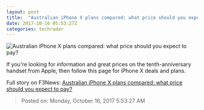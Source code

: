 ```yaml
---
layout: post
title:  "Australian iPhone X plans compared: what price should you expect to pay?"
date: 2017-10-16 05:53:27Z
categories: techradar
---
```


![Australian iPhone X plans compared: what price should you expect to pay?](http://cdn.mos.cms.futurecdn.net/cNe6DJy8yejWaHcu6kwbW9-1200-80.jpg)

If you're looking for information and great prices on the tenth-anniversary handset from Apple, then follow this page for iPhone X deals and plans.


Full story on F3News: [Australian iPhone X plans compared: what price should you expect to pay?](http://www.f3nws.com/n/zEn3bG)

> Posted on: Monday, October 16, 2017 5:53:27 AM

